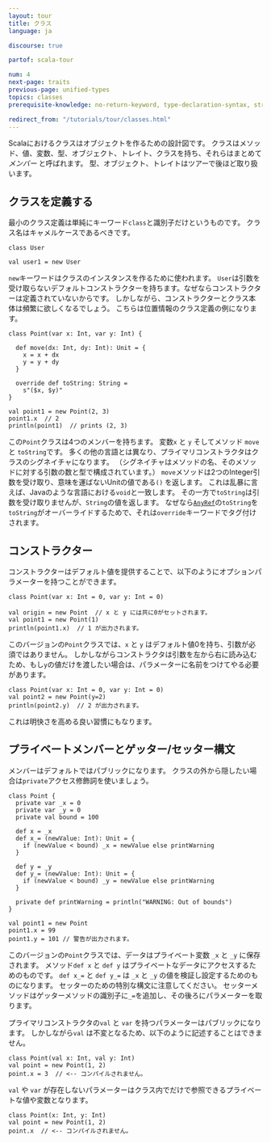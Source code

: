 ```yaml
---
layout: tour
title: クラス
language: ja

discourse: true

partof: scala-tour

num: 4
next-page: traits
previous-page: unified-types
topics: classes
prerequisite-knowledge: no-return-keyword, type-declaration-syntax, string-interpolation, procedures

redirect_from: "/tutorials/tour/classes.html"
---
```


Scalaにおけるクラスはオブジェクトを作るための設計図です。
クラスはメソッド、値、変数、型、オブジェクト、トレイト、クラスを持ち、それらはまとめて _メンバー_ と呼ばれます。
型、オブジェクト、トレイトはツアーで後ほど取り扱います。

## クラスを定義する

最小のクラス定義は単純にキーワード`class`と識別子だけというものです。
クラス名はキャメルケースであるべきです。

```tut
class User

val user1 = new User
```
`new`キーワードはクラスのインスタンスを作るために使われます。
`User`は引数を受け取らないデフォルトコンストラクターを持ちます。なぜならコンストラクターは定義されていないからです。
しかしながら、コンストラクターとクラス本体は頻繁に欲しくなるでしょう。
こちらは位置情報のクラス定義の例になります。

```tut
class Point(var x: Int, var y: Int) {

  def move(dx: Int, dy: Int): Unit = {
    x = x + dx
    y = y + dy
  }

  override def toString: String =
    s"($x, $y)"
}

val point1 = new Point(2, 3)
point1.x  // 2
println(point1)  // prints (2, 3)
```
この`Point`クラスは4つのメンバーを持ちます。
変数`x` と `y` そしてメソッド `move` と `toString`です。
多くの他の言語とは異なり、プライマリコンストラクタはクラスのシグネイチャになります。
（シグネイチャはメソッドの名、そのメソッドに対する引数の数と型で構成されています。）
`move`メソッドは2つのInteger引数を受け取り、意味を運ばないUnitの値である`()` を返します。
これは乱暴に言えば、Javaのような言語における`void`と一致します。
その一方で`toString`は引数を受け取りませんが、`String`の値を返します。
なぜなら[`AnyRef`](unified-types.html)の`toString`を`toString`がオーバーライドするためで、それは`override`キーワードでタグ付けされます。

## コンストラクター

コンストラクターはデフォルト値を提供することで、以下のようにオプションパラメーターを持つことができます。

```tut
class Point(var x: Int = 0, var y: Int = 0)

val origin = new Point  // x と y には共に0がセットされます。
val point1 = new Point(1)
println(point1.x)  // 1 が出力されます。
```
このバージョンの`Point`クラスでは、`x` と `y` はデフォルト値0を持ち、引数が必須ではありません。
しかしながらコンストラクタは引数を左から右に読み込むため、もし`y`の値だけを渡したい場合は、パラメーターに名前をつけてやる必要があります。

```
class Point(var x: Int = 0, var y: Int = 0)
val point2 = new Point(y=2)
println(point2.y)  // 2 が出力されます。
```

これは明快さを高める良い習慣にもなります。

## プライベートメンバーとゲッター/セッター構文
メンバーはデフォルトではパブリックになります。
クラスの外から隠したい場合は`private`アクセス修飾詞を使いましょう。

```tut
class Point {
  private var _x = 0
  private var _y = 0
  private val bound = 100

  def x = _x
  def x_= (newValue: Int): Unit = {
    if (newValue < bound) _x = newValue else printWarning
  }

  def y = _y
  def y_= (newValue: Int): Unit = {
    if (newValue < bound) _y = newValue else printWarning
  }

  private def printWarning = println("WARNING: Out of bounds")
}

val point1 = new Point
point1.x = 99
point1.y = 101 // 警告が出力されます。
```
このバージョンの`Point`クラスでは、データはプライベート変数 `_x` と `_y` に保存されます。
メソッド`def x` と `def y` はプライベートなデータにアクセスするためのものです。
`def x_=` と `def y_=` は `_x` と `_y` の値を検証し設定するためのものになります。
セッターのための特別な構文に注意してください。
セッターメソッドはゲッターメソッドの識別子に`_=`を追加し、その後ろにパラメーターを取ります。

プライマリコンストラクタの`val` と `var` を持つパラメーターはパブリックになります。
しかしながら`val` は不変となるため、以下のように記述することはできません。

```
class Point(val x: Int, val y: Int)
val point = new Point(1, 2)
point.x = 3  // <-- コンパイルされません。
```

`val` や `var` が存在しないパラメーターはクラス内でだけで参照できるプライベートな値や変数となります。
```
class Point(x: Int, y: Int)
val point = new Point(1, 2)
point.x  // <-- コンパイルされません。
```
